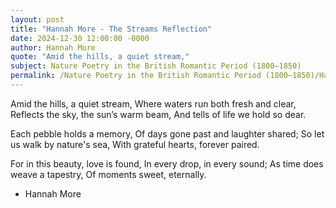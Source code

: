 ```yaml
---
layout: post
title: "Hannah More - The Streams Reflection"
date: 2024-12-30 12:00:00 -0000
author: Hannah More
quote: "Amid the hills, a quiet stream,"
subject: Nature Poetry in the British Romantic Period (1800–1850)
permalink: /Nature Poetry in the British Romantic Period (1800–1850)/Hannah More/Hannah More - The Streams Reflection
---
```


Amid the hills, a quiet stream,
Where waters run both fresh and clear,
Reflects the sky, the sun’s warm beam,
And tells of life we hold so dear.

Each pebble holds a memory,
Of days gone past and laughter shared;
So let us walk by nature's sea,
With grateful hearts, forever paired.

For in this beauty, love is found,
In every drop, in every sound;
As time does weave a tapestry,
Of moments sweet, eternally.

- Hannah More
